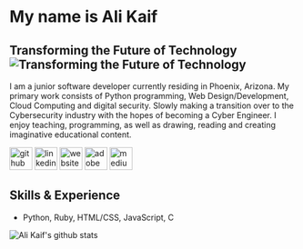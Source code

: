 # My name is Ali Kaif
## Transforming the Future of Technology ![Transforming the Future of Technology ](https://arturssmirnovs.github.io/github-profile-readme-generator/images/banner.png)

I am a junior software developer currently residing in Phoenix, Arizona. My primary work consists of Python programming, Web Design/Development, Cloud Computing and digital security. Slowly making a transition over to the  Cybersecurity industry with the hopes of becoming a Cyber Engineer. I enjoy teaching, programming, as well as drawing, reading and creating imaginative educational content.

[<img src='https://cdn.jsdelivr.net/npm/simple-icons@3.0.1/icons/github.svg' alt='github' height='40'>](https://github.com/akaif95) 
[<img src='https://cdn.jsdelivr.net/npm/simple-icons@3.0.1/icons/linkedin.svg' alt='linkedin' height='40'>](https://www.linkedin.com/in/AliKaif/) 
[<img src='https://cdn.jsdelivr.net/npm/simple-icons@3.0.1/icons/icloud.svg' alt='website' height='40'>](https://www.cyberbytes.info/)  [<img src='https://cdn.jsdelivr.net/npm/simple-icons@3.0.1/icons/adobe.svg' alt='adobe' height='40'>](https://www.adobe.com/)  [<img src='https://cdn.jsdelivr.net/npm/simple-icons@3.0.1/icons/medium.svg' alt='medium' height='40'>](https://medium.com/@aliakaif)  

## Skills & Experience
* Python, Ruby, HTML/CSS, JavaScript, C

![Ali Kaif's github stats](https://github-readme-stats.vercel.app/api?username=akaif95&show_icons=true&theme=tokyonight)
